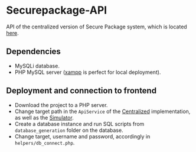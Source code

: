 # Securepackage-API

API of the centralized version of Secure Package system, which is located [here](https://github.com/data-ductus/securepackage-centralized).

## Dependencies

* MySQLi database.
* PHP MySQL server ([xampp](https://www.apachefriends.org/download.html) is perfect for local deployment).

## Deployment and connection to frontend

* Download the project to a PHP server. 
* Change target path in the `ApiService` of the [Centralized](https://github.com/data-ductus/securepackage-centralized) implementation, as well as the [Simulator](https://github.com/data-ductus/securepackage-simulation).
* Create a database instance and run SQL scripts from `database_generation` folder on the database.
* Change target, username and password, accordingly in `helpers/db_connect.php`.
